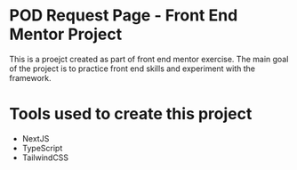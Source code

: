 # POD Request Page - Front End Mentor Project

This is a proejct created as part of front end mentor exercise. The main goal of the project is to practice front end skills and experiment with the framework.

# Tools used to create this project

- NextJS
- TypeScript
- TailwindCSS